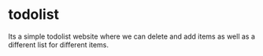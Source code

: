 # todolist
Its a simple todolist website where we can delete and add items as well as a different list for different items.
